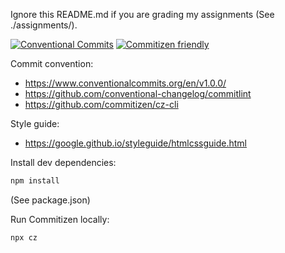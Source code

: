 Ignore this README.md if you are grading my assignments (See ./assignments/).

[![Conventional Commits](https://img.shields.io/badge/Conventional%20Commits-1.0.0-%23FE5196?logo=conventionalcommits&logoColor=white)](https://conventionalcommits.org)
[![Commitizen friendly](https://img.shields.io/badge/commitizen-friendly-brightgreen.svg)](http://commitizen.github.io/cz-cli/)

Commit convention:
- https://www.conventionalcommits.org/en/v1.0.0/
- https://github.com/conventional-changelog/commitlint
- https://github.com/commitizen/cz-cli

Style guide:
- https://google.github.io/styleguide/htmlcssguide.html

Install dev dependencies:
```sh
npm install
```
(See package.json)

Run Commitizen locally:
```sh
npx cz
```
